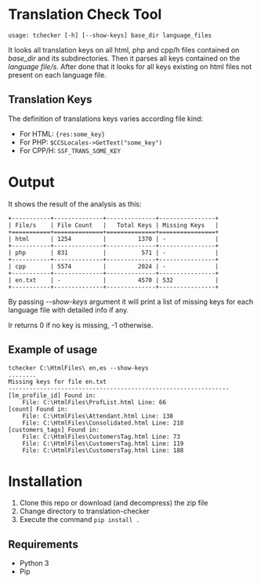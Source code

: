 # Translation Check Tool

    usage: tchecker [-h] [--show-keys] base_dir language_files

It looks all translation keys on all html, php and cpp/h files contained on *base_dir* and its subdirectories. Then it parses all keys contained on the *language file/s*.
After done that it looks for all keys existing on html files not present on each language file.

## Translation Keys
The definition of translations keys varies according file kind:

* For HTML:  `{res:some_key}`
* For PHP:   `$CCSLocales->GetText("some_key")`
* For CPP/H: `SSF_TRANS_SOME_KEY`

# Output

It shows the result of the analysis as this:

    +-----------+--------------+--------------+----------------+
    | File/s    | File Count   |   Total Keys | Missing Keys   |
    +===========+==============+==============+================+
    | html      | 1254         |         1370 | -              |
    +-----------+--------------+--------------+----------------+
    | php       | 831          |          571 | -              |
    +-----------+--------------+--------------+----------------+
    | cpp       | 5574         |         2024 | -              |
    +-----------+--------------+--------------+----------------+
    | en.txt    | -            |         4570 | 532            |
    +-----------+--------------+--------------+----------------+


By passing *--show-keys* argument it will print a list of missing keys for each language file with detailed info  if any.

Ir returns 0 if no key is missing, -1 otherwise.

## Example of usage ##

    tchecker C:\HtmlFiles\ en,es --show-keys
    ........
    Missing keys for file en.txt
    ---------------------------------------------------------------
    [lm_profile_id] Found in:
        File: C:\HtmlFiles\ProfList.html Line: 66
    [count] Found in:
        File: C:\HtmlFiles\Attendant.html Line: 138
        File: C:\HtmlFiles\Consolidated.html Line: 218
    [customers_tags] Found in:
        File: C:\HtmlFiles\CustomersTag.html Line: 73
        File: C:\HtmlFiles\CustomersTag.html Line: 119
        File: C:\HtmlFiles\CustomersTag.html Line: 188

# Installation #
1. Clone this repo or download (and decompress) the zip file
2. Change directory to translation-checker
3. Execute the command ``pip install .``

## Requirements ##
* Python 3
* Pip



